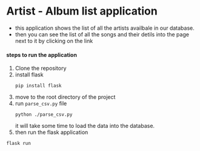 # Artist - Album list application
- this application shows the list of all the artists availbale in our database.
- then you can see the list of all the songs and their detils into the page next to it by clicking on the link

#### steps to run the application
1. Clone the repository
2. install flask
   ```terminal
   pip install flask
   ```
3. move to the root directory of the project
4. run `parse_csv.py` file
   ```terminal
   python ./parse_csv.py
   ```
   it will take some time to load the data into the database.
5. then run the flask application
  ```terminal
  flask run
  ```
